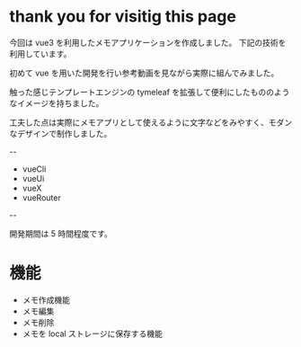 # thank you for visitig this page

今回は vue3 を利用したメモアプリケーションを作成しました。
下記の技術を利用しています。

初めて vue を用いた開発を行い参考動画を見ながら実際に組んでみました。

触った感じテンプレートエンジンの tymeleaf を拡張して便利にしたもののようなイメージを持ちました。

工夫した点は実際にメモアプリとして使えるように文字などをみやすく、モダンなデザインで制作しました。

--

* vueCli
* vueUi
* vueX
* vueRouter

--

開発期間は 5 時間程度です。

# 機能

* メモ作成機能
* メモ編集
* メモ削除
* メモを local ストレージに保存する機能
